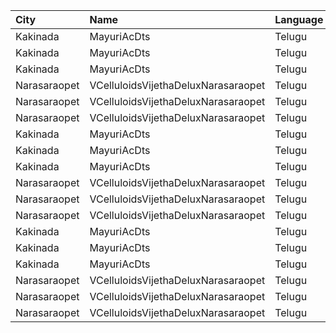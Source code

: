 | City         | Name                                | Language |  Time | Type        | Price | Capacity | Booked |
| :----------- | :---------------------------------- | :------- | ----: | :---------- | ----: | -------: | -----: |
| Kakinada     | MayuriAcDts                         | Telugu   | 11:30 | FirstClass  |  100₹ |      296 |    148 |
| Kakinada     | MayuriAcDts                         | Telugu   | 11:30 | SecondClass |   60₹ |       48 |     24 |
| Kakinada     | MayuriAcDts                         | Telugu   | 11:30 | ThirdClass  |   40₹ |      100 |     50 |
| Narasaraopet | VCelluloidsVijethaDeluxNarasaraopet | Telugu   | 11:45 | Gold        |  100₹ |      320 |    160 |
| Narasaraopet | VCelluloidsVijethaDeluxNarasaraopet | Telugu   | 11:45 | Elite       |   70₹ |       41 |     21 |
| Narasaraopet | VCelluloidsVijethaDeluxNarasaraopet | Telugu   | 11:45 | Executive   |   50₹ |       63 |     31 |
| Kakinada     | MayuriAcDts                         | Telugu   | 14:30 | FirstClass  |  100₹ |      296 |    148 |
| Kakinada     | MayuriAcDts                         | Telugu   | 14:30 | SecondClass |   60₹ |       48 |     24 |
| Kakinada     | MayuriAcDts                         | Telugu   | 14:30 | ThirdClass  |   40₹ |      100 |     50 |
| Narasaraopet | VCelluloidsVijethaDeluxNarasaraopet | Telugu   | 14:45 | Gold        |  100₹ |      320 |    160 |
| Narasaraopet | VCelluloidsVijethaDeluxNarasaraopet | Telugu   | 14:45 | Elite       |   70₹ |       41 |     21 |
| Narasaraopet | VCelluloidsVijethaDeluxNarasaraopet | Telugu   | 14:45 | Executive   |   50₹ |       63 |     31 |
| Kakinada     | MayuriAcDts                         | Telugu   | 18:30 | FirstClass  |  100₹ |      296 |    150 |
| Kakinada     | MayuriAcDts                         | Telugu   | 18:30 | SecondClass |   60₹ |       48 |     26 |
| Kakinada     | MayuriAcDts                         | Telugu   | 18:30 | ThirdClass  |   40₹ |      100 |     50 |
| Narasaraopet | VCelluloidsVijethaDeluxNarasaraopet | Telugu   | 18:45 | Gold        |  100₹ |      320 |    160 |
| Narasaraopet | VCelluloidsVijethaDeluxNarasaraopet | Telugu   | 18:45 | Elite       |   70₹ |       41 |     21 |
| Narasaraopet | VCelluloidsVijethaDeluxNarasaraopet | Telugu   | 18:45 | Executive   |   50₹ |       63 |     31 |